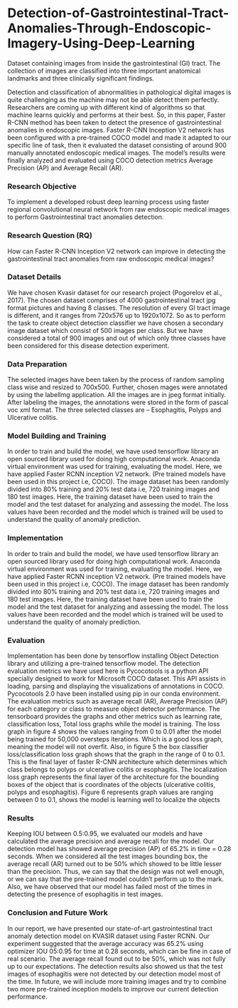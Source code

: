 # Detection-of-Gastrointestinal-Tract-Anomalies-Through-Endoscopic-Imagery-Using-Deep-Learning
Dataset containing images from inside the gastrointestinal (GI) tract. The collection of images are classified into three important anatomical landmarks and three clinically significant findings. 

Detection and classification of abnormalities in pathological digital images is quite challenging as the machine may not be able detect them perfectly. Researchers are coming up with different kind of algorithms so that machine learns quickly and performs at their best. So, in this paper, Faster R-CNN method has been taken to detect the presence of gastrointestinal anomalies in endoscopic images. Faster R-CNN Inception V2 network has been configured with a pre-trained COCO model and made it adapted to our specific line of task, then it evaluated the dataset consisting of around 900 manually annotated endoscopic medical images. The model’s results were finally analyzed and evaluated using COCO detection metrics Average Precision (AP) and Average Recall (AR). 

### Research Objective
To implement a developed robust deep learning process using faster regional convolutional neural network from raw endoscopic medical images to perform Gastrointestinal tract anomalies detection.

### Research Question (RQ)

How can Faster R-CNN Inception V2 network can improve in detecting the gastrointestinal tract anomalies from raw endoscopic medical images? 

### Dataset Details

We have chosen Kvasir dataset for our research project (Pogorelov et al., 2017). The chosen dataset comprises of 4000 gastrointestinal tract jpg format pictures and having 8 classes. The resolution of every GI tract image is different, and it ranges from 720x576 up to 1920x1072. So as to perform the task to create object detection classifier we have chosen a secondary image dataset which consist of 500 images per class. But we have considered a total of 900 images and out of which only three classes have been considered for this disease detection experiment.

### Data Preparation

The selected images have been taken by the process of random sampling class wise and resized to 700x500. Further, chosen mages were annotated by using the labelImg application. All the images are in jpeg format initially. After labeling the images, the annotations were stored in the form of pascal voc xml format.
The three selected classes are – Esophagitis, Polyps and Ulcerative colitis. 

### Model Building and Training

In order to train and build the model, we have used tensorflow library an open sourced library used for doing high computational work. Anaconda virtual environment was used for training, evaluating the model. Here, we have applied Faster RCNN inception V2 network. (Pre trained models have been used in this project i.e, COCO).
The image dataset has been randomly divided into 80% training and 20% test data i.e, 720 training images and 180 test images. Here, the training dataset have been used to train the model and the test dataset for analyzing and assessing the model. The loss values have been recorded and the model which is trained will be used to understand the quality of anomaly prediction.

### Implementation

In order to train and build the model, we have used tensorflow library an open sourced library used for doing high computational work. Anaconda virtual environment was used for training, evaluating the model. Here, we have applied Faster RCNN inception V2 network. (Pre trained models have been used in this project i.e, COCO).
The image dataset has been randomly divided into 80% training and 20% test data i.e, 720 training images and 180 test images. Here, the training dataset have been used to train the model and the test dataset for analyzing and assessing the model. The loss values have been recorded and the model which is trained will be used to understand the quality of anomaly prediction.

### Evaluation

Implementation has been done by tensorflow installing Object Detection library and utilizing a pre-trained tensorflow model. The detection evaluation metrics we have used here is Pycocotools is a python API specially designed to work for Microsoft COCO dataset. This API assists in loading, parsing and displaying the visualizations of annotations in COCO. Pycocotools 2.0 have been installed using pip in our conda environment. The evaluation metrics such as average recall (AR), Average Precision (AP) for each category or class to measure object detector performance.
The tensorboard provides the graphs and other metrics such as learning rate, classification loss, Total loss graphs while the model is training. The loss graph in figure 4 shows the values ranging from 0 to 0.01 after the model being trained for 50,000 oversteps iterations. Which is a good loss graph, meaning the model will not overfit. Also, in figure 5 the box classifier loss/classification loss graph shows that the graph in the range of 0 to 0.1. This is the final layer of faster R-CNN architecture which determines which class belongs to polyps or ulcerative colitis or esophagitis.
The localization loss graph represents the final layer of the architecture for the bounding boxes of the object that is coordinates of the objects (ulcerative colitis, polyps and esophagitis). Figure 6 represents graph values are ranging between 0 to 0.1, shows the model is learning well to localize the objects

### Results

Keeping IOU between 0.5:0.95, we evaluated our models and have calculated the average precision and average recall for the model. Our detection model has showed average precision (AP) of 65.2% in time = 0.28 seconds. When we considered all the test images bounding box, the average recall (AR) turned out to be 50% which showed to be little lesser than the precision.  Thus, we can say that the design was not well enough, or we can say that the pre-trained model couldn’t perform up to the mark. Also, we have observed that our model has failed most of the times in detecting the presence of esophagitis in test images.

### Conclusion and Future Work

In our report, we have presented our state-of-art gastrointestinal tract anomaly detection model on KVASIR dataset using Faster RCNN. Our experiment suggested that the average accuracy was 65.2% using optimizer IOU 05:0.95 for time at 0.28 seconds, which can be fine in case of real scenario. The average recall found out to be 50%, which was not fully up to our expectations. The detection results also showed us that the test images of esophagitis were not detected by our detection model most of the time.
In future, we will include more training images and try to combine two more pre-trained inception models to improve our current detection performance.








